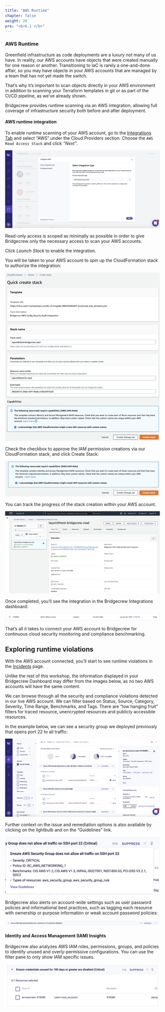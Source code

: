 ```yaml
---
title: "AWS Runtime"
chapter: false
weight: 20
pre: "<b>6.1 </b>"
---
```



### AWS Runtime

Greenfield infrastructure as code deployments are a luxury not many of us have. In reality, our AWS accounts have objects that were created manually for one reason or another. Transitioning to IaC is rarely a one-and-done affair, so you may have objects in your AWS accounts that are managed by a team that has not yet made the switch.

That’s why it’s important to scan objects directly in your AWS environment in addition to scanning your Terraform templates in git or as part of the CI/CD pipeline, as we’ve already shown.

Bridgecrew provides runtime scanning via an AWS integration, allowing full coverage of infrastructure security both before and after deployment.


#### AWS runtime integration

To enable runtime scanning of your AWS account, go to the [Integrations Tab](https://www.bridgecrew.cloud/integrations/catalog/aws-api-access) and select “AWS” under the Cloud Providers section. Choose the `AWS Read Access Stack` and click *“Next”*.


![alt_text](images/bcIntegrationAWSReadOnly.png "image_tooltip")


Read-only access is scoped as minimally as possible in order to give Bridgecrew only the necessary access to scan your AWS accounts.

Click *Launch Stack* to enable the integration.

You will be taken to your AWS account to spin up the CloudFormation stack to authorize the integration:


![alt_text](images/bcAwsQuickCreateStack.png "image_tooltip")


Check the checkbox to approve the IAM permission creations via our CloudFormation stack, and click Create Stack:


![Approve IAM](images/bcAwsCreateStack2.png "Approve IAM")


You can track the progress of the stack creation within your AWS account.


![alt_text](images/bcAwsCloudFormationIntegration.png "image_tooltip")


Once completed, you’ll see the integration in the Bridgecrew Integrations dashboard:


![alt_text](images/bcIntegrationPageAWSStatus.png "image_tooltip")


That’s all it takes to connect your AWS account to Bridgecrew for continuous cloud security monitoring and compliance benchmarking.


## Exploring runtime violations

With the AWS account connected, you’ll start to see runtime violations in the [Incidents](https://www.bridgecrew.cloud/incidents) page.

Unlike the rest of this workshop, the information displayed in your Bridgecrew Dashboard may differ from the images below, as no two AWS accounts will have the same content.

We can browse through all the security and compliance violations detected in our live AWS account. We can filter based on Status, Source, Category, Severity, Time Range, Benchmarks, and Tags. There are “low hanging fruit” filters for traced resource, unencrypted resources and publicly accessible resources.

In the example below, we can see a security group we deployed previously that opens port 22 to all traffic:


![alt_text](images/bcIncidentsAWSRuntime.png "image_tooltip")


Further context on the issue and remediation options is also available by clicking on the lightbulb and on the “Guidelines” link.


![alt_text](images/bcIncidentsRuntimeAwsGuidance.png "image_tooltip")


Bridgecrew also alerts on account-wide settings such as user password policies and informational best practices, such as tagging each resource with ownership or purpose information or weak account password policies:


![alt_text](images/bcIncidentsAWSIAMPasswordPolicy.png "image_tooltip")



#### Identity and Access Management (IAM) Insights

Bridgecrew also analyzes AWS IAM roles, permissions, groups, and policies to identify unused and overly-permissive configurations. You can use the filter pane to only show IAM specific issues.


![alt_text](images/image1.png "image_tooltip")


